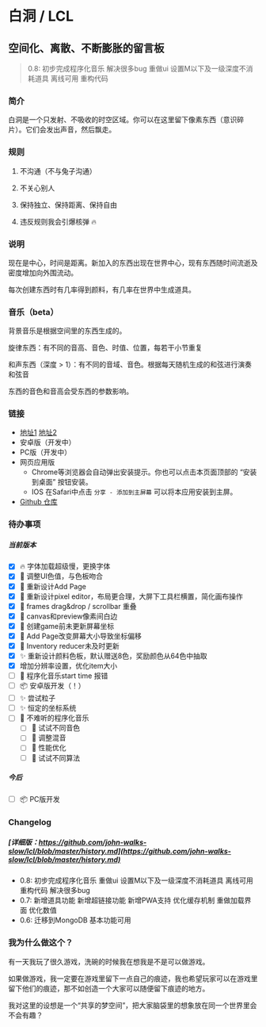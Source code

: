 # 白洞 / LCL
## 空间化、离散、不断膨胀的留言板

>0.8: 初步完成程序化音乐 解决很多bug 重做ui 设置M以下及一级深度不消耗道具 离线可用 重构代码
### 简介

白洞是一个只发射、不吸收的时空区域。你可以在这里留下像素东西（意识碎片）。它们会发出声音，然后飘走。

### 规则

1. 不沟通（不与兔子沟通）

2. 不关心别人

3. 保持独立、保持距离、保持自由

4. 违反规则我会引爆核弹 :fire:

### 说明

现在是中心，时间是距离。新加入的东西出现在世界中心，现有东西随时间流逝及密度增加向外围流动。

每次创建东西时有几率得到颜料，有几率在世界中生成道具。

### 音乐（beta）

背景音乐是根据空间里的东西生成的。

旋律东西：有不同的音高、音色、时值、位置，每若干小节重复

和声东西（深度 > 1）：有不同的音域、音色。根据每天随机生成的和弦进行演奏和弦音

东西的音色和音高会受东西的参数影响。
### 链接

- [地址1](https://lcl.yu-me.workers.dev) [地址2](https://lcl-web.herokuapp.com)
- 安卓版（开发中）
- PC版（开发中）
- 网页应用版
  - Chrome等浏览器会自动弹出安装提示。你也可以点击本页面顶部的 “安装到桌面” 按钮安装。
  - IOS 在Safari中点击 ```分享 - 添加到主屏幕``` 可以将本应用安装到主屏。
- [Github 仓库](https://github.com/john-walks-slow/lcl)



### 待办事项

##### 当前版本
- [x] :fire: 字体加载超级慢，更换字体
- [x] :art: 调整UI色值，与色板吻合
- [x] :art: 重新设计Add Page
- [x] :art: 重新设计pixel editor，布局更合理，大屏下工具栏横置，简化画布操作
- [x] :bug: frames drag&drop / scrollbar 重叠
- [x] :bug: canvas和preview像素间白边
- [x] :bug: 创建game前未更新屏幕坐标
- [x] :bug: Add Page改变屏幕大小导致坐标偏移
- [x] :bug: Inventory reducer未及时更新
- [x] :sparkles: 重新设计颜料色板，默认赠送8色，奖励颜色从64色中抽取
- [x] 增加分辨率设置，优化item大小
- [ ] :bug: 程序化音乐start time 报错
- [ ] :package: 安卓版开发（！）
- [ ] :sparkles: 尝试粒子
- [ ] :sparkles: 恒定的坐标系统
- [ ] :musical_note: 不难听的程序化音乐
  - [ ] :musical_note: 试试不同音色
  - [ ] :musical_note: 调整混音
  - [ ] :musical_note: 性能优化
  - [ ] :musical_note: 试试不同算法

##### 今后
- [ ] :package: PC版开发

### Changelog 
##### [详细版：https://github.com/john-walks-slow/lcl/blob/master/history.md](https://github.com/john-walks-slow/lcl/blob/master/history.md)
- 0.8: 初步完成程序化音乐 重做ui 设置M以下及一级深度不消耗道具 离线可用 重构代码 解决很多bug
- 0.7: 新增道具功能 新增超链接功能 新增PWA支持 优化缓存机制 重做加载界面 优化数值 
- 0.6: 迁移到MongoDB 基本功能可用

### 我为什么做这个？

有一天我玩了很久游戏，洗碗的时候我在想我是不是可以做游戏。

如果做游戏，我一定要在游戏里留下一点自己的痕迹，我也希望玩家可以在游戏里留下他们的痕迹，那不如创造一个大家可以随便留下痕迹的地方。

我对这里的设想是一个“共享的梦空间”，把大家脑袋里的想象放在同一个世界里会不会有趣？